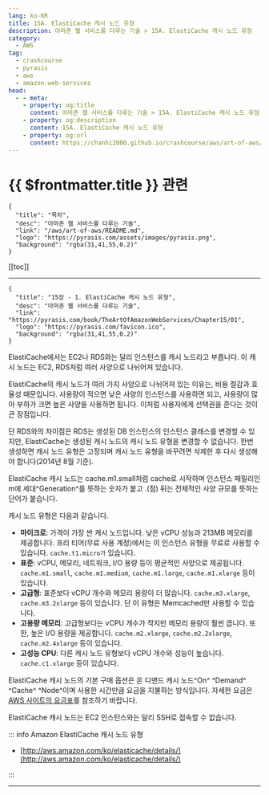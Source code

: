 ```yaml
---
lang: ko-KR
title: 15A. ElastiCache 캐시 노드 유형
description: 아마존 웹 서비스를 다루는 기술 > 15A. ElastiCache 캐시 노드 유형
category:
  - AWS
tag: 
  - crashcourse
  - pyrasis
  - aws 
  - amazon-web-services
head:
  - - meta:
    - property: og:title
      content: 아마존 웹 서비스를 다루는 기술 > 15A. ElastiCache 캐시 노드 유형
    - property: og:description
      content: 15A. ElastiCache 캐시 노드 유형
    - property: og:url
      content: https://chanhi2000.github.io/crashcourse/aws/art-of-aws/15A.html
---
```


# {{ $frontmatter.title }} 관련

```component VPCard
{
  "title": "목차",
  "desc": "아마존 웹 서비스를 다루는 기술",
  "link": "/aws/art-of-aws/README.md",
  "logo": "https://pyrasis.com/assets/images/pyrasis.png",
  "background": "rgba(31,41,55,0.2)"
}
```

[[toc]]

---

```component VPCard
{
  "title": "15장 - 1. ElastiCache 캐시 노드 유형",
  "desc": "아마존 웹 서비스를 다루는 기술",
  "link": "https://pyrasis.com/book/TheArtOfAmazonWebServices/Chapter15/01",
  "logo": "https://pyrasis.com/favicon.ico",
  "background": "rgba(31,41,55,0.2)"
}
```

ElastiCache에서는 EC2나 RDS와는 달리 인스턴스를 캐시 노드라고 부릅니다. 이 캐시 노드는 EC2, RDS처럼 여러 사양으로 나뉘어져 있습니다.

ElastiCache의 캐시 노드가 여러 가지 사양으로 나뉘어져 있는 이유는, 비용 절감과 효율성 때문입니다. 사용량이 적으면 낮은 사양의 인스턴스를 사용하면 되고, 사용량이 많아 부하가 크면 높은 사양을 사용하면 됩니다. 이처럼 사용자에게 선택권을 준다는 것이 큰 장점입니다.

단 RDS와의 차이점은 RDS는 생성된 DB 인스턴스의 인스턴스 클래스를 변경할 수 있지만, ElastiCache는 생성된 캐시 노드의 캐시 노드 유형을 변경할 수 없습니다. 한번 생성하면 캐시 노드 유형은 고정되며 캐시 노드 유형을 바꾸려면 삭제한 후 다시 생성해야 합니다(2014년 8월 기준).

ElastiCache 캐시 노드는 cache.m1.small처럼 cache로 시작하며 인스턴스 패밀리인 m에 세대^Generation^를 뜻하는 숫자가 붙고 .(점) 뒤는 전체적인 사양 규모를 뜻하는 단어가 붙습니다.

캐시 노드 유형은 다음과 같습니다.

- **마이크로**: 가격이 가장 싼 캐시 노드입니다. 낮은 vCPU 성능과 213MB 메모리를 제공합니다. 프리 티어(무료 사용 계정)에서는 이 인스턴스 유형을 무료로 사용할 수 있습니다. `cache.t1.micro가` 있습니다.
- **표준**: vCPU, 메모리, 네트워크, I/O 용량 등이 평균적인 사양으로 제공됩니다. `cache.m1.small`, `cache.m1.medium`, `cache.m1.large`, `cache.m1.xlarge` 등이 있습니다.
- **고급형**: 표준보다 vCPU 개수와 메모리 용량이 더 많습니다. `cache.m3.xlarge`, `cache.m3.2xlarge` 등이 있습니다. 단 이 유형은 Memcached만 사용할 수 있습니다.
- **고용량 메모리**: 고급형보다는 vCPU 개수가 작지만 메모리 용량이 훨씬 큽니다. 또한, 높은 I/O 용량을 제공합니다. `cache.m2.xlarge`, `cache.m2.2xlarge`, `cache.m2.4xlarge` 등이 있습니다.
- **고성능 CPU**: 다른 캐시 노드 유형보다 vCPU 개수와 성능이 높습니다. `cache.c1.xlarge` 등이 있습니다.

ElastiCache 캐시 노드의 기본 구매 옵션은 온 디맨드 캐시 노드^On^ ^Demand^ ^Cache^ ^Node^이며 사용한 시간만큼 요금을 지불하는 방식입니다. 자세한 요금은 [<FontIcon icon="fa-brands fa-aws"/>AWS 사이트의 요금표](http://aws.amazon.com/ko/elasticache/pricing/)를 참조하기 바랍니다.

ElastiCache 캐시 노드는 EC2 인스턴스와는 달리 SSH로 접속할 수 없습니다.

::: info Amazon ElastiCache 캐시 노드 유형

- [http://aws.amazon.com/ko/elasticache/details/](http://aws.amazon.com/ko/elasticache/details/) <!-- TODO add VPCard  -->

:::

---

<TagLinks />